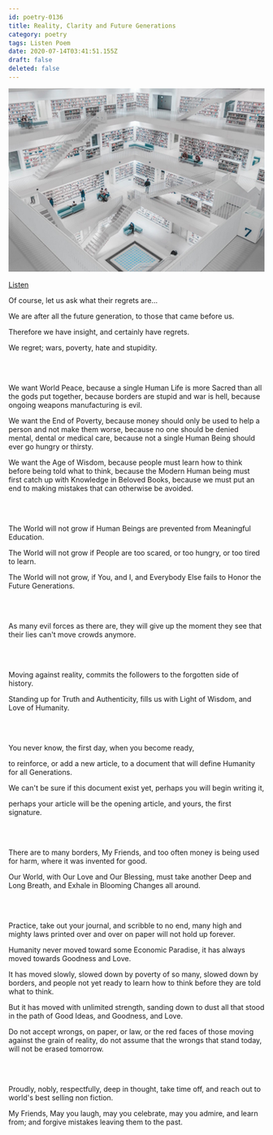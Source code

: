 ```yaml
---
id: poetry-0136
title: Reality, Clarity and Future Generations
category: poetry
tags: Listen Poem
date: 2020-07-14T03:41:51.155Z
draft: false
deleted: false
---
```


![Illustration](image/poetry-0136-illustration.jpg)

[Listen](audio/poetry-0136.mp3)

Of course,
let us ask what their regrets are...

We are after all the future generation,
to those that came before us.

Therefore we have insight,
and certainly have regrets.

We regret;
wars, poverty, hate and stupidity.

<br><br>

We want World Peace,
because a single Human Life is more Sacred than all the gods put together,
because borders are stupid and war is hell,
because ongoing weapons manufacturing is evil.

We want the End of Poverty,
because money should only be used to help a person and not make them worse,
because no one should be denied mental, dental or medical care,
because not a single Human Being should ever go hungry or thirsty.

We want the Age of Wisdom,
because people must learn how to think before being told what to think,
because the Modern Human being must first catch up with Knowledge in Beloved Books,
because we must put an end to making mistakes that can otherwise be avoided.

<br><br>

The World will not grow if Human Beings are prevented from Meaningful Education.

The World will not grow if People are too scared, or too hungry, or too tired to learn.

The World will not grow, if You, and I, and Everybody Else fails to Honor the Future Generations.

<br><br>

As many evil forces as there are,
they will give up the moment they see that their lies can't move crowds anymore.

<br><br>

Moving against reality,
commits the followers to the forgotten side of history.

Standing up for Truth and Authenticity,
fills us with Light of Wisdom, and Love of Humanity.

<br><br>

You never know,
the first day,
when you become ready,

to reinforce, or add a new article,
to a document that will define Humanity for all Generations.

We can't be sure if this document exist yet,
perhaps you will begin writing it,

perhaps your article will be the opening article,
and yours, the first signature.

<br><br>

There are to many borders, My Friends,
and too often money is being used for harm, where it was invented for good.

Our World, with Our Love and Our Blessing,
must take another Deep and Long Breath,
and Exhale in Blooming Changes all around.

<br><br>

Practice, take out your journal, and scribble to no end,
many high and mighty laws printed over and over on paper will not hold up forever.

Humanity never moved toward some Economic Paradise,
it has always moved towards Goodness and Love.

It has moved slowly, slowed down by poverty of so many,
slowed down by borders,
and people not yet ready to learn how to think before they are told what to think.

But it has moved with unlimited strength,
sanding down to dust all that stood in the path of Good Ideas, and Goodness, and Love.

Do not accept wrongs, on paper, or law, or the red faces of those moving against the grain of reality,
do not assume that the wrongs that stand today, will not be erased tomorrow.

<br><br>

Proudly, nobly, respectfully, deep in thought,
take time off, and reach out to world's best selling non fiction.

My Friends,
May you laugh, may you celebrate, may you admire,
and learn from; and forgive mistakes leaving them to the past.
